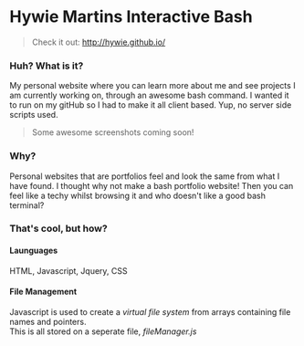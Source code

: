 # Hywie Martins Interactive Bash

>Check it out:
http://hywie.github.io/

### Huh? What is it?
My personal website where you can learn more about me and see projects I am currently working on, through an awesome bash command.
I wanted it to run on my gitHub so I had to make it all client based. Yup, no server side scripts used.

> Some awesome screenshots coming soon!

### Why?
Personal websites that are portfolios feel and look the same from what I have found. I thought why not make a bash portfolio website! Then you can feel like a techy whilst browsing it and who doesn't like a good bash terminal?

### That's cool, but how?
#### Launguages
HTML, Javascript, Jquery, CSS

#### File Management
Javascript is used to create a <i>virtual file system</i> from arrays containing file names and pointers.
<br>
This is all stored on a seperate file, <i>fileManager.js</i>